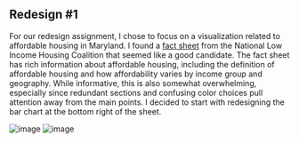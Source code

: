 ## Redesign #1

For our redesign assignment, I chose to focus on a visualization related to affordable housing in Maryland. I found a [fact sheet](https://reports.nlihc.org/oor/maryland) from the National Low Income Housing Coalition that seemed like a good candidate. The fact sheet has rich information about affordable housing, including the definition of affordable housing and how affordability varies by income group and geography. While informative, this is also somewhat overwhelming, especially since redundant sections and confusing color choices pull attention away from the main points. I decided to start with redesigning the bar chart at the bottom right of the sheet.

![image](https://user-images.githubusercontent.com/71148016/153117931-eee5817c-22f9-4ff9-8751-808b9130dfd7.png) ![image](https://user-images.githubusercontent.com/71148016/153118511-a898200f-6372-4754-b86a-49f9ae88a82e.png)





